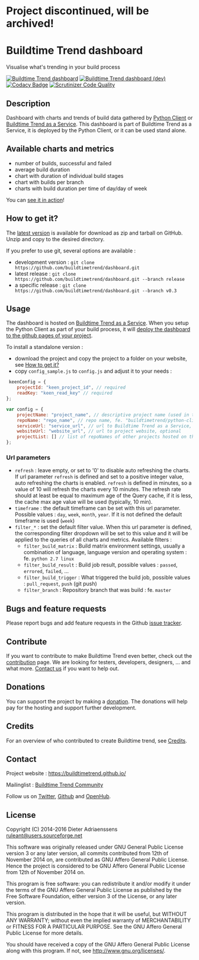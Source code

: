 # Project discontinued, will be archived!

Buildtime Trend dashboard
=========================

Visualise what's trending in your build process

[![Buildtime Trend dashboard](http://img.shields.io/badge/release-v0.3-blue.svg)](https://github.com/buildtimetrend/dashboard/releases/latest)
[![Buildtime Trend dashboard (dev)](http://img.shields.io/badge/dev-v0.4.dev-blue.svg)](https://github.com/buildtimetrend/dashboard/zipball/master)
[![Codacy Badge](https://www.codacy.com/project/badge/78c7e443c0af4e68b4ecc491b9fd304e)](https://www.codacy.com/public/ruleant/dashboard)
[![Scrutinizer Code Quality](https://scrutinizer-ci.com/g/buildtimetrend/dashboard/badges/quality-score.png?b=master)](https://scrutinizer-ci.com/g/buildtimetrend/dashboard/?branch=master)

## Description

Dashboard with charts and trends of build data gathered by [Python Client](https://github.com/buildtimetrend/python-client) or [Buildtime Trend as a Service](https://github.com/buildtimetrend/service).
This dashboard is part of Buildtime Trend as a Service, it is deployed by the Python Client, or it can be used stand alone.

## Available charts and metrics
  - number of builds, successful and failed
  - average build duration
  - chart with duration of individual build stages
  - chart with builds per branch
  - charts with build duration per time of day/day of week

You can [see it in action](http://buildtimetrend.herokuapp.com/dashboard/buildtimetrend/python-lib/index.html)!

## How to get it?

The [latest version](https://github.com/buildtimetrend/dashboard/releases/latest) is available for download as zip and tarball on GitHub. Unzip and copy to the desired directory.

If you prefer to use git, several options are available :

- development version : `git clone https://github.com/buildtimetrend/dashboard.git`
- latest release : `git clone https://github.com/buildtimetrend/dashboard.git --branch release`
- a specific release : `git clone https://github.com/buildtimetrend/dashboard.git --branch v0.3`

## Usage

The dashboard is hosted on [Buildtime Trend as a Service](http://buildtimetrend.herokuapp.com/dashboard/).
When you setup the Python Client as part of your build process, it will [deploy the dashboard to the github pages of your project](https://github.com/buildtimetrend/python-client#integrate-with-travis-ci).

To install a standalone version :

- download the project and copy the project to a folder on your website, see [How to get it?](#how-to-get-it)
- copy `config_sample.js` to `config.js` and adjust it to your needs :

```JavaScript
 keenConfig = {
    projectId: "keen_project_id", // required
    readKey: "keen_read_key" // required
};

var config = {
    projectName: "project_name", // descriptive project name (used in the title), optional
    repoName: "repo_name", // repo name, fe. "buildtimetrend/python-client"
    serviceUrl: "service_url", // url to Buildtime Trend as a Service, fe. https://buildtimetrend-dev.herokuapp.com/, optional
    websiteUrl: "website_url", // url to project website, optional
    projectList: [] // list of repoNames of other projects hosted on the same website, optional
};
```

### Url parameters

- `refresh` : leave empty, or set to '0' to disable auto refreshing the charts. If url parameter `refresh` is defined and set to a positive integer value, auto refreshing the charts is enabled. `refresh` is defined in minutes, so a value of 10 will refresh the charts every 10 minutes. The refresh rate should at least be equal to maximum age of the Query cache, if it is less, the cache max age value will be used (typically, 10 min).
- `timeframe` : the default timeframe can be set with this url parameter. Possible values : `day`, `week`, `month`, `year`. If it is not defined the default timeframe is used (`week`)
- `filter_*` : set the default filter value. When this url parameter is defined, the corresponding filter dropdown will be set to this value and it will be applied to the queries of all charts and metrics. Available filters :
  - `filter_build_matrix` : Build matrix environment settings, usually a combination of language, language version and operating system : fe. `python 2.7 linux`
  - `filter_build_result` : Build job result, possible values : `passed`, `errored`, `failed`, ...
  - `filter_build_trigger` : What triggered the build job, possible values : `pull_request`, `push` (git push)
  - `filter_branch` : Repository branch that was build : fe. `master`

Bugs and feature requests
-------------------------

Please report bugs and add feature requests in the Github [issue tracker](https://github.com/buildtimetrend/python-lib/issues).

Contribute
----------

If you want to contribute to make Buildtime Trend even better, check out the [contribution](https://github.com/buildtimetrend/python-lib/wiki/Contribute) page.
We are looking for testers, developers, designers, ... and what more. [Contact us](#contact) if you want to help out.

Donations
---------

You can support the project by making a [donation](https://www.paypal.com/cgi-bin/webscr?cmd=_s-xclick&hosted_button_id=LG9M6QTBS9LKL). The donations will help pay for the hosting and support further development.

Credits
-------

For an overview of who contributed to create Buildtime trend, see [Credits](https://github.com/buildtimetrend/python-lib/wiki/Credits).

Contact
-------

Project website : https://buildtimetrend.github.io/

Mailinglist : [Buildtime Trend Community](https://groups.google.com/d/forum/buildtimetrend-dev)

Follow us on [Twitter](https://twitter.com/buildtime_trend), [Github](https://github.com/buildtimetrend/python-client) and [OpenHub](https://www.openhub.net/p/buildtime-trend).


License
-------

Copyright (C) 2014-2016 Dieter Adriaenssens <ruleant@users.sourceforge.net>

This software was originally released under GNU General Public License
version 3 or any later version, all commits contributed from
12th of November 2014 on, are contributed as GNU Affero General Public License.
Hence the project is considered to be GNU Affero General Public License
from 12th of November 2014 on.

This program is free software: you can redistribute it and/or modify
it under the terms of the GNU Affero General Public License as published by
the Free Software Foundation, either version 3 of the License, or
any later version.

This program is distributed in the hope that it will be useful,
but WITHOUT ANY WARRANTY; without even the implied warranty of
MERCHANTABILITY or FITNESS FOR A PARTICULAR PURPOSE.  See the
GNU Affero General Public License for more details.

You should have received a copy of the GNU Affero General Public License
along with this program.  If not, see <http://www.gnu.org/licenses/>.
